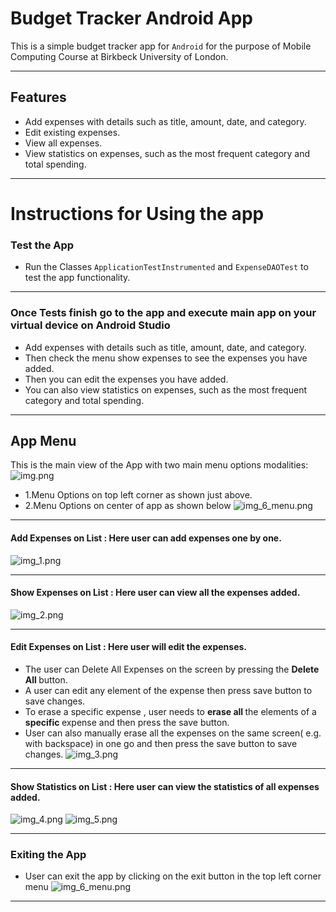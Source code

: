 # Budget Tracker Android App
This is a simple budget tracker app for `Android` for the purpose of Mobile Computing Course at 
Birkbeck University of London. 
***
## Features
- Add expenses with details such as title, amount, date, and category.
- Edit existing expenses.
- View all expenses.
- View statistics on expenses, such as the most frequent category and total spending.
***
# Instructions for Using the app 
### Test the App 
- Run the Classes `ApplicationTestInstrumented` and `ExpenseDAOTest` to test the app functionality.
***
### Once Tests finish go to the app and execute main app on your virtual device on Android Studio
- Add expenses with details such as title, amount, date, and category.
- Then check the menu show expenses to see the expenses you have added.
- Then you can edit the expenses you have added.
- You can also view statistics on expenses, such as the most frequent category and total spending.
***
## App Menu
This is the main view of the App with two main menu options modalities:
![img.png](img.png)
- 1.Menu Options on top left corner as shown just above.
- 2.Menu Options on center of app as shown below
![img_6_menu.png](img_6_menu.png)
***
#### Add Expenses on List : Here user can add expenses one by one.
![img_1.png](img_1.png)
***
#### Show Expenses on List : Here user can view all the expenses added.
![img_2.png](img_2.png)
***
#### Edit Expenses on List : Here user will edit the expenses.
- The user can Delete All Expenses on the screen by pressing the <b> Delete All </b> button.
- A user can edit any element of the expense then press save button to save changes.
- To erase a specific expense , user needs to <b> erase all </b> the elements of a <b> specific </b> expense and then press the save button.
- User can also manually erase all the expenses on the same screen( e.g. with backspace) in one go and then press the save button to save changes.
![img_3.png](img_3.png)
***
#### Show Statistics on List : Here user can view the statistics of all expenses added.
![img_4.png](img_4.png)
![img_5.png](img_5.png)
***
### Exiting the App 
- User can exit the app by clicking on the exit button in the top left corner menu
![img_6_menu.png](img_6_menu.png)
***


